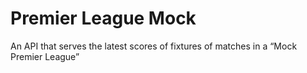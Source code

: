 # Premier League Mock
 An API that serves the latest scores of fixtures of matches in a “Mock Premier League”
